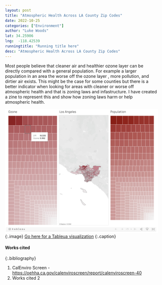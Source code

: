 ```yaml
---
layout: post
title: "Atmospheric Health Across LA County Zip Codes"
date: 2022-10-25
categories: ["Environment"]
author: "Luke Woods"
lat: 34.25906
lng:  -118.42539
runningtitle: "Running title here"
desc: "Atmospheric Health Across LA County Zip Codes"
---
```


Most people believe that cleaner air and healthier ozone layer can be directly compared with a general population. For example a larger population in an area the worse off the ozone layer , more pollution, and dirtier air exists. This might be the case for some counties but there is a better indicator when looking for areas with cleaner or worse off atmospheric health and that is zoning laws and infastructure. I have created a zine to represent this and show how zoning laws harm or help atmospheric health. 


![Zine1](images/Woods_Tableau1.png)
   {:.image}
[Go here for a Tableua visualization](https://public.tableau.com/shared/ZDZGMFMKY?:display_count=n&:origin=viz_share_link)
   {:.caption}
 


#### Works cited

{:.bibliography}
1. CalEnviro Screen - https://oehha.ca.gov/calenviroscreen/report/calenviroscreen-40
2. Works cited 2
